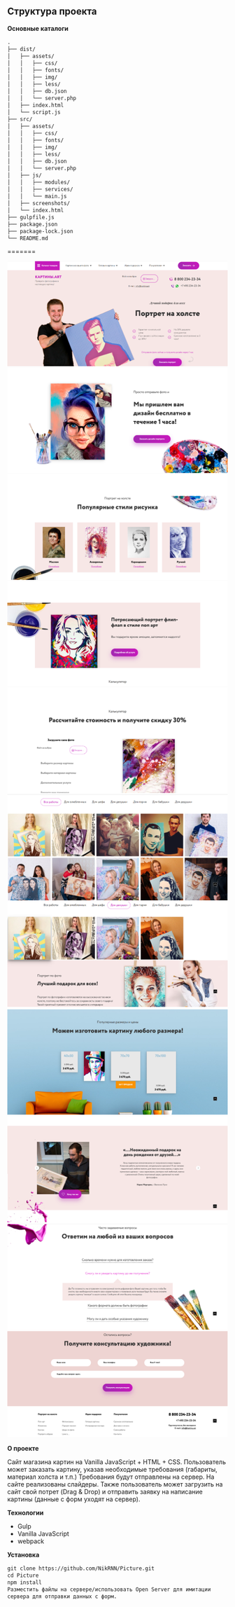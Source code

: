 ## Структура проекта

**Основные каталоги**

```
.
├── dist/
│   ├── assets/
│   │   ├── css/
│   │   ├── fonts/
│   │   ├── img/
│   │   ├── less/
│   │   ├── db.json
│   │   └── server.php
│   ├── index.html
│   └── script.js
├── src/
│   ├── assets/
│   │   ├── css/
│   │   ├── fonts/
│   │   ├── img/
│   │   ├── less/
│   │   ├── db.json
│   │   └── server.php
│   ├── js/
│   │   ├── modules/
│   │   ├── services/
│   │   └── main.js
│   ├── screenshots/
│   └── index.html
├── gulpfile.js
├── package.json
├── package-lock.json
└── README.md

```

=======

![Интерфейс приложения](./src/screenshots/screenshot1.png)
![Интерфейс приложения](./src/screenshots/screenshot2.png)
![Интерфейс приложения](./src/screenshots/screenshot3.png)
![Интерфейс приложения](./src/screenshots/screenshot4.png)
![Интерфейс приложения](./src/screenshots/screenshot5.png)
![Интерфейс приложения](./src/screenshots/screenshot6.png)
![Интерфейс приложения](./src/screenshots/screenshot7.png)
![Интерфейс приложения](./src/screenshots/screenshot8.png)
![Интерфейс приложения](./src/screenshots/screenshot9.png)
![Интерфейс приложения](./src/screenshots/screenshot10.png)
![Интерфейс приложения](./src/screenshots/screenshot11.png)

**О проекте**

Сайт магазина картин на Vanilla JavaScript + HTML + CSS. Пользователь может заказать картину, указав необходимые требования (габариты, материал холста и т.п.) Требования будут отправлены на сервер. На сайте реализованы слайдеры. Также пользователь может загрузить на сайт свой потрет (Drag & Drop) и отправить заявку на написание картины (данные с форм уходят на сервер).

**Технологии**

- Gulp
- Vanilla JavaScript
- webpack

**Установка**

```
git clone https://github.com/NikRNN/Picture.git
cd Picture
npm install
Разместить файлы на сервере/использовать Open Server для имитации сервера для отправки данных с форм.
```
